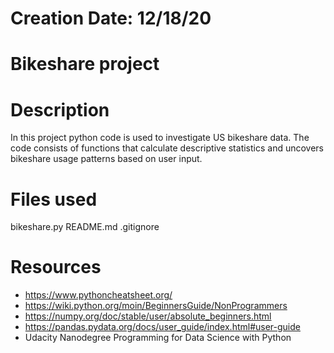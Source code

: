 # Creation Date: 12/18/20

# Bikeshare project

# Description
In this project python code is used to investigate US bikeshare data.
The code consists of functions that calculate descriptive statistics and uncovers bikeshare usage patterns based on user input.

# Files used
bikeshare.py
README.md
.gitignore

# Resources
* https://www.pythoncheatsheet.org/
* https://wiki.python.org/moin/BeginnersGuide/NonProgrammers
* https://numpy.org/doc/stable/user/absolute_beginners.html
* https://pandas.pydata.org/docs/user_guide/index.html#user-guide
* Udacity Nanodegree Programming for Data Science with Python


